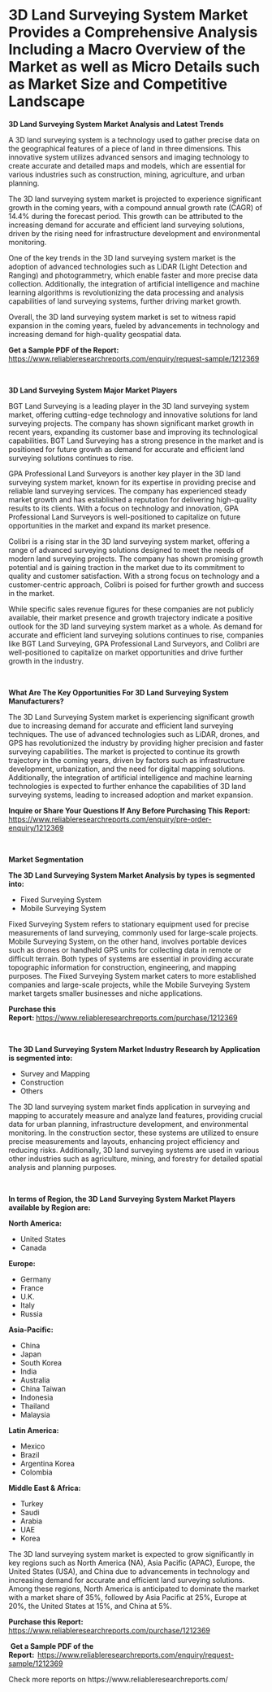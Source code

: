 <p><h1>3D Land Surveying System Market Provides a Comprehensive Analysis Including a Macro Overview of the Market as well as Micro Details such as Market Size and Competitive Landscape</h1></p><p><strong>3D Land Surveying System Market Analysis and Latest Trends</strong></p>
<p><p>A 3D land surveying system is a technology used to gather precise data on the geographical features of a piece of land in three dimensions. This innovative system utilizes advanced sensors and imaging technology to create accurate and detailed maps and models, which are essential for various industries such as construction, mining, agriculture, and urban planning.</p><p>The 3D land surveying system market is projected to experience significant growth in the coming years, with a compound annual growth rate (CAGR) of 14.4% during the forecast period. This growth can be attributed to the increasing demand for accurate and efficient land surveying solutions, driven by the rising need for infrastructure development and environmental monitoring.</p><p>One of the key trends in the 3D land surveying system market is the adoption of advanced technologies such as LiDAR (Light Detection and Ranging) and photogrammetry, which enable faster and more precise data collection. Additionally, the integration of artificial intelligence and machine learning algorithms is revolutionizing the data processing and analysis capabilities of land surveying systems, further driving market growth.</p><p>Overall, the 3D land surveying system market is set to witness rapid expansion in the coming years, fueled by advancements in technology and increasing demand for high-quality geospatial data.</p></p>
<p><strong>Get a Sample PDF of the Report:&nbsp;</strong> <a href="https://www.reliableresearchreports.com/enquiry/request-sample/1212369">https://www.reliableresearchreports.com/enquiry/request-sample/1212369</a></p>
<p>&nbsp;</p>
<p><strong>3D Land Surveying System Major Market Players</strong></p>
<p><p>BGT Land Surveying is a leading player in the 3D land surveying system market, offering cutting-edge technology and innovative solutions for land surveying projects. The company has shown significant market growth in recent years, expanding its customer base and improving its technological capabilities. BGT Land Surveying has a strong presence in the market and is positioned for future growth as demand for accurate and efficient land surveying solutions continues to rise.</p><p>GPA Professional Land Surveyors is another key player in the 3D land surveying system market, known for its expertise in providing precise and reliable land surveying services. The company has experienced steady market growth and has established a reputation for delivering high-quality results to its clients. With a focus on technology and innovation, GPA Professional Land Surveyors is well-positioned to capitalize on future opportunities in the market and expand its market presence.</p><p>Colibri is a rising star in the 3D land surveying system market, offering a range of advanced surveying solutions designed to meet the needs of modern land surveying projects. The company has shown promising growth potential and is gaining traction in the market due to its commitment to quality and customer satisfaction. With a strong focus on technology and a customer-centric approach, Colibri is poised for further growth and success in the market.</p><p>While specific sales revenue figures for these companies are not publicly available, their market presence and growth trajectory indicate a positive outlook for the 3D land surveying system market as a whole. As demand for accurate and efficient land surveying solutions continues to rise, companies like BGT Land Surveying, GPA Professional Land Surveyors, and Colibri are well-positioned to capitalize on market opportunities and drive further growth in the industry.</p></p>
<p>&nbsp;</p>
<p><strong>What Are The Key Opportunities For 3D Land Surveying System Manufacturers?</strong></p>
<p><p>The 3D Land Surveying System market is experiencing significant growth due to increasing demand for accurate and efficient land surveying techniques. The use of advanced technologies such as LiDAR, drones, and GPS has revolutionized the industry by providing higher precision and faster surveying capabilities. The market is projected to continue its growth trajectory in the coming years, driven by factors such as infrastructure development, urbanization, and the need for digital mapping solutions. Additionally, the integration of artificial intelligence and machine learning technologies is expected to further enhance the capabilities of 3D land surveying systems, leading to increased adoption and market expansion.</p></p>
<p><strong>Inquire or Share Your Questions If Any Before Purchasing This Report:</strong> <a href="https://www.reliableresearchreports.com/enquiry/pre-order-enquiry/1212369">https://www.reliableresearchreports.com/enquiry/pre-order-enquiry/1212369</a></p>
<p>&nbsp;</p>
<p><strong>Market Segmentation</strong></p>
<p><strong>The 3D Land Surveying System Market Analysis by types is segmented into:</strong></p>
<p><ul><li>Fixed Surveying System</li><li>Mobile Surveying System</li></ul></p>
<p><p>Fixed Surveying System refers to stationary equipment used for precise measurements of land surveying, commonly used for large-scale projects. Mobile Surveying System, on the other hand, involves portable devices such as drones or handheld GPS units for collecting data in remote or difficult terrain. Both types of systems are essential in providing accurate topographic information for construction, engineering, and mapping purposes. The Fixed Surveying System market caters to more established companies and large-scale projects, while the Mobile Surveying System market targets smaller businesses and niche applications.</p></p>
<p><strong>Purchase this Report:&nbsp;</strong><a href="https://www.reliableresearchreports.com/purchase/1212369">https://www.reliableresearchreports.com/purchase/1212369</a></p>
<p>&nbsp;</p>
<p><strong>The 3D Land Surveying System Market Industry Research by Application is segmented into:</strong></p>
<p><ul><li>Survey and Mapping</li><li>Construction</li><li>Others</li></ul></p>
<p><p>The 3D land surveying system market finds application in surveying and mapping to accurately measure and analyze land features, providing crucial data for urban planning, infrastructure development, and environmental monitoring. In the construction sector, these systems are utilized to ensure precise measurements and layouts, enhancing project efficiency and reducing risks. Additionally, 3D land surveying systems are used in various other industries such as agriculture, mining, and forestry for detailed spatial analysis and planning purposes.</p></p>
<p>&nbsp;</p>
<p><strong>In terms of Region, the 3D Land Surveying System Market Players available by Region are:</strong></p>
<p>
    <p> <strong> North America: </strong>
        <ul>
            <li>United States</li>
            <li>Canada</li>
        </ul>
        </p> 
    <p> <strong> Europe: </strong>
        <ul>
            <li>Germany</li>
            <li>France</li>
            <li>U.K.</li>
            <li>Italy</li>
            <li>Russia</li>
        </ul>
        </p> 
    <p> <strong> Asia-Pacific: </strong>
        <ul>
            <li>China</li>
            <li>Japan</li>
            <li>South Korea</li>
            <li>India</li>
            <li>Australia</li>
            <li>China Taiwan</li>
            <li>Indonesia</li>
            <li>Thailand</li>
            <li>Malaysia</li>
        </ul>
        </p> 
    <p> <strong> Latin America: </strong>
        <ul>
            <li>Mexico</li>
            <li>Brazil</li>
            <li>Argentina Korea</li>
            <li>Colombia</li>
        </ul>
        </p> 
    <p> <strong> Middle East & Africa: </strong>
        <ul>
            <li>Turkey</li>
            <li>Saudi</li>
            <li>Arabia</li>
            <li>UAE</li>
            <li>Korea</li>
        </ul>
    </p>
    </p>
<p><p>The 3D land surveying system market is expected to grow significantly in key regions such as North America (NA), Asia Pacific (APAC), Europe, the United States (USA), and China due to advancements in technology and increasing demand for accurate and efficient land surveying solutions. Among these regions, North America is anticipated to dominate the market with a market share of 35%, followed by Asia Pacific at 25%, Europe at 20%, the United States at 15%, and China at 5%.</p></p>
<p><strong>Purchase this Report: </strong><a href="https://www.reliableresearchreports.com/purchase/1212369">https://www.reliableresearchreports.com/purchase/1212369</a></p>
<p>&nbsp;<strong>Get a Sample PDF of the Report:&nbsp;&nbsp;</strong><a href="https://www.reliableresearchreports.com/enquiry/request-sample/1212369">https://www.reliableresearchreports.com/enquiry/request-sample/1212369</a></p>
<p><strong></strong></p>
<p>Check more reports on https://www.reliableresearchreports.com/</p>
